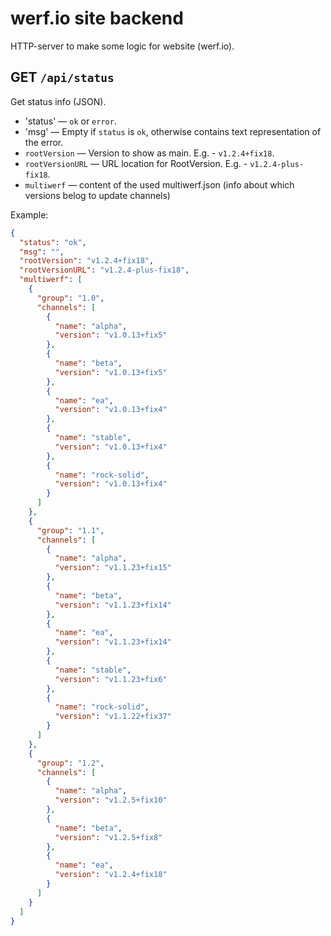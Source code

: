 
# werf.io site backend

HTTP-server to make some logic for website (werf.io).

## GET `/api/status`

Get status info (JSON).

- 'status' — `ok` or `error`.
- 'msg' — Empty if `status` is `ok`, otherwise contains text representation of the error.
- `rootVersion` — Version to show as main. E.g. - `v1.2.4+fix18`.
- `rootVersionURL` — URL location for RootVersion. E.g. - `v1.2.4-plus-fix18`.
- `multiwerf` — content of the used multiwerf.json (info about which versions belog to update channels)

Example:
```json
{
  "status": "ok",
  "msg": "",
  "rootVersion": "v1.2.4+fix18",
  "rootVersionURL": "v1.2.4-plus-fix18",
  "multiwerf": [
    {
      "group": "1.0",
      "channels": [
        {
          "name": "alpha",
          "version": "v1.0.13+fix5"
        },
        {
          "name": "beta",
          "version": "v1.0.13+fix5"
        },
        {
          "name": "ea",
          "version": "v1.0.13+fix4"
        },
        {
          "name": "stable",
          "version": "v1.0.13+fix4"
        },
        {
          "name": "rock-solid",
          "version": "v1.0.13+fix4"
        }
      ]
    },
    {
      "group": "1.1",
      "channels": [
        {
          "name": "alpha",
          "version": "v1.1.23+fix15"
        },
        {
          "name": "beta",
          "version": "v1.1.23+fix14"
        },
        {
          "name": "ea",
          "version": "v1.1.23+fix14"
        },
        {
          "name": "stable",
          "version": "v1.1.23+fix6"
        },
        {
          "name": "rock-solid",
          "version": "v1.1.22+fix37"
        }
      ]
    },
    {
      "group": "1.2",
      "channels": [
        {
          "name": "alpha",
          "version": "v1.2.5+fix10"
        },
        {
          "name": "beta",
          "version": "v1.2.5+fix8"
        },
        {
          "name": "ea",
          "version": "v1.2.4+fix18"
        }
      ]
    }
  ]
}
```
